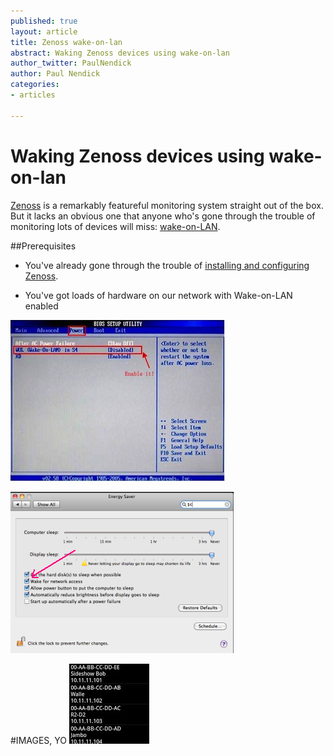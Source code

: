 ```yaml
---
published: true
layout: article
title: Zenoss wake-on-lan
abstract: Waking Zenoss devices using wake-on-lan
author_twitter: PaulNendick
author: Paul Nendick
categories:
- articles

---
```


# Waking Zenoss devices using wake-on-lan

[Zenoss](http://www.zenoss.com/) is a remarkably featureful monitoring system straight out of the box. But it lacks an obvious one that anyone who's gone through the trouble of monitoring lots of devices will miss: [wake-on-LAN](http://en.wikipedia.org/wiki/Wake-on-LAN).

##Prerequisites

* You've already gone through the trouble of [installing and configuring Zenoss](http://community.zenoss.org/community/documentation).

* You've got loads of hardware on our network with Wake-on-LAN enabled

![WOL icon](/assets/images/wol-bios-enable.jpg)

![WOL icon](/assets/images/wol-mac-enable.png)

#IMAGES, YO
![WOL icon](/assets/images/wol-icon.jpg)